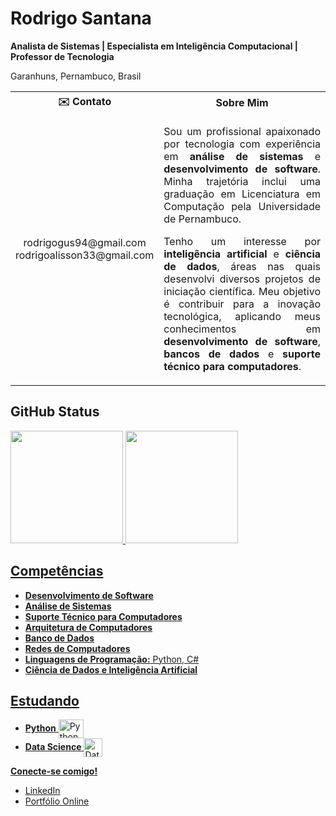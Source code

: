 # Rodrigo Santana
**Analista de Sistemas | Especialista em Inteligência Computacional | Professor de Tecnologia**

Garanhuns, Pernambuco, Brasil  
<table>
  <tr>
    <th style="text-align:center;">✉️ Contato</th>
    <th style="text-align:center;">Sobre Mim</th>
  </tr>
  <tr>
    <td style="text-align:center;">
      rodrigogus94@gmail.com<br>
      rodrigoalisson33@gmail.com
    </td>
    <td>
      <p style="text-align:justify;">Sou um profissional apaixonado por tecnologia com experiência em <strong>análise de sistemas</strong> e <strong>desenvolvimento de software</strong>. Minha trajetória inclui uma graduação em Licenciatura em Computação pela Universidade de Pernambuco.</p>
      <p style="text-align:justify;">Tenho um interesse por <strong>inteligência artificial</strong> e <strong>ciência de dados</strong>, áreas nas quais desenvolvi diversos projetos de iniciação científica. Meu objetivo é contribuir para a inovação tecnológica, aplicando meus conhecimentos em <strong>desenvolvimento de software</strong>, <strong>bancos de dados</strong> e <strong>suporte técnico para computadores</strong>.</p>
    </td>
  </tr>
</table>


## GitHub Status

<div >
  <a href="https://github.com/rodrigogus94">
  <img height="180em" src="https://github-readme-stats.vercel.app/api?username=rodrigogus94&show_icons=true&theme=dark&include_all_commits=true&count_private=true"/>
  <img height="180em" src="https://github-readme-stats.vercel.app/api/top-langs/?username=rodrigogus94&layout=compact&langs_count=7&theme=dark"/>
</div>


## Competências

- **Desenvolvimento de Software**  
- **Análise de Sistemas**  
- **Suporte Técnico para Computadores**  
- **Arquitetura de Computadores**  
- **Banco de Dados**  
- **Redes de Computadores**  
- **Linguagens de Programação:** Python, C#  
- **Ciência de Dados e Inteligência Artificial**




## Estudando 
- **Python** <img  title="Python" align="center" height="30" width="40"  src="https://cdn.jsdelivr.net/gh/devicons/devicon@latest/icons/python/python-original-wordmark.svg" />
- **Data Science** <img title="Data Science" align="center" height="30" width="30" src="https://github.com/user-attachments/assets/ed3870e4-ba46-4818-b3d2-3886b2fb7677" class="img-small">



**Conecte-se comigo!**  
- [LinkedIn](https://www.linkedin.com/in/seu-usuario-linkedin)
- [Portfólio Online](https://www.seu-site-portfolio.com)
